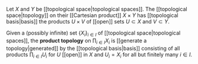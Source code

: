 Let $X$ and $Y$ be [[topological space|topological spaces]]. The [[topological space|topology]] on their [[Cartesian product]] $X\times Y$ has [[topological basis|basis]] the products $U\times V$ of [[open]] sets $U\subset X$ and $V\subset Y$.

Given a (possibly infinite) set $\{X_i\}_{i\in I}$ of [[topological space|topological spaces]], the **product topology** on $\prod_{i\in I} X_i$ is [[generate a topology|generated]] by the [[topological basis|basis]] consisting of all products $\prod_{i\in I} U_i$ for $U$ [[open]] in $X$ and $U_i = X_i$ for all but finitely many $i\in I$. 